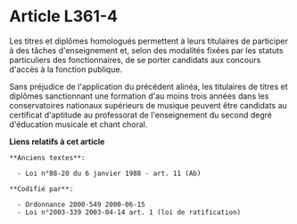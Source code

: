 # Article L361-4

Les titres et diplômes homologués permettent à leurs titulaires de participer à des tâches d'enseignement et, selon des
modalités fixées par les statuts particuliers des fonctionnaires, de se porter candidats aux concours d'accès à la fonction
publique.

Sans préjudice de l'application du précédent alinéa, les titulaires de titres et diplômes sanctionnant une formation d'au
moins trois années dans les conservatoires nationaux supérieurs de musique peuvent être candidats au certificat d'aptitude au
professorat de l'enseignement du second degré d'éducation musicale et chant choral.

**Liens relatifs à cet article**

	**Anciens textes**:

	  - Loi n°88-20 du 6 janvier 1988 - art. 11 (Ab)

	**Codifié par**:

	  - Ordonnance 2000-549 2000-06-15
	  - Loi n°2003-339 2003-04-14 art. 1 (loi de ratification)
